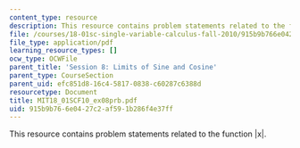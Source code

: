 ```yaml
---
content_type: resource
description: This resource contains problem statements related to the function |x|.
file: /courses/18-01sc-single-variable-calculus-fall-2010/915b9b766e0427c2af591b286f4e37ff_MIT18_01SCF10_ex08prb.pdf
file_type: application/pdf
learning_resource_types: []
ocw_type: OCWFile
parent_title: 'Session 8: Limits of Sine and Cosine'
parent_type: CourseSection
parent_uid: efc851d8-16c4-5817-0838-c60287c6388d
resourcetype: Document
title: MIT18_01SCF10_ex08prb.pdf
uid: 915b9b76-6e04-27c2-af59-1b286f4e37ff
---
```

This resource contains problem statements related to the function |x|.

